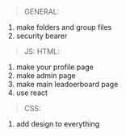 >GENERAL:
1. make folders and group files
2. security bearer
>JS:
>HTML:
1. make your profile page
2. make admin page
3. make main leadoerboard page
4. use react
>CSS:
1. add design to everything
